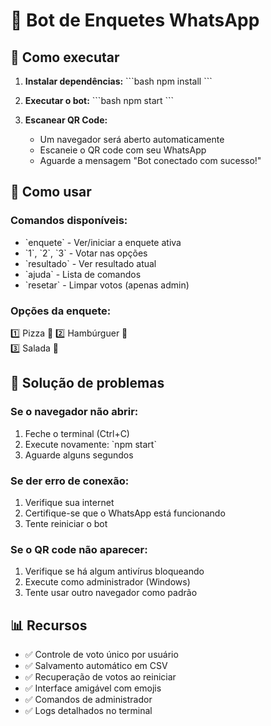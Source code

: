 # 🤖 Bot de Enquetes WhatsApp

## 🚀 Como executar

1. **Instalar dependências:**
   \`\`\`bash
   npm install
   \`\`\`

2. **Executar o bot:**
   \`\`\`bash
   npm start
   \`\`\`

3. **Escanear QR Code:**
   - Um navegador será aberto automaticamente
   - Escaneie o QR code com seu WhatsApp
   - Aguarde a mensagem "Bot conectado com sucesso!"

## 📱 Como usar

### Comandos disponíveis:
- \`enquete\` - Ver/iniciar a enquete ativa
- \`1\`, \`2\`, \`3\` - Votar nas opções
- \`resultado\` - Ver resultado atual
- \`ajuda\` - Lista de comandos
- \`resetar\` - Limpar votos (apenas admin)

### Opções da enquete:
1️⃣ Pizza 🍕
2️⃣ Hambúrguer 🍔  
3️⃣ Salada 🥗

## 🔧 Solução de problemas

### Se o navegador não abrir:
1. Feche o terminal (Ctrl+C)
2. Execute novamente: \`npm start\`
3. Aguarde alguns segundos

### Se der erro de conexão:
1. Verifique sua internet
2. Certifique-se que o WhatsApp está funcionando
3. Tente reiniciar o bot

### Se o QR code não aparecer:
1. Verifique se há algum antivírus bloqueando
2. Execute como administrador (Windows)
3. Tente usar outro navegador como padrão

## 📊 Recursos

- ✅ Controle de voto único por usuário
- ✅ Salvamento automático em CSV
- ✅ Recuperação de votos ao reiniciar
- ✅ Interface amigável com emojis
- ✅ Comandos de administrador
- ✅ Logs detalhados no terminal
